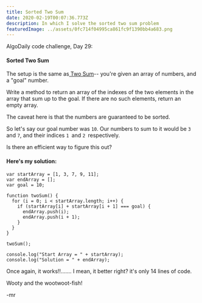 ```yaml
---
title: Sorted Two Sum
date: 2020-02-19T00:07:36.773Z
description: In which I solve the sorted two sum problem
featuredImage: ../assets/0fc714f04995ca861fc9f1390bb4a683.png
---
```

AlgoDaily code challenge, Day 29:

#### Sorted Two Sum

The setup is the same as[ Two Sum](http://challenges/two-sum)-- you're given an array of numbers, and a "goal" number.

Write a method to return an array of the indexes of the two elements in the array that sum up to the goal. If there are no such elements, return an empty array.

The caveat here is that the numbers are guaranteed to be sorted.

So let's say our goal number was `10`. Our numbers to sum to it would be `3 `and `7`, and their indices `1 `and `2 `respectively.

Is there an efficient way to figure this out?



#### Here's my solution:

```
var startArray = [1, 3, 7, 9, 11];
var endArray = [];
var goal = 10;

function twoSum() {
  for (i = 0; i < startArray.length; i++) {
    if (startArray[i] + startArray[i + 1] === goal) {
      endArray.push(i);
      endArray.push(i + 1);
    }
  }
}

twoSum();

console.log("Start Array = " + startArray);
console.log("Solution = " + endArray);

```

Once again, it works!!....... I mean, it better right? it's only 14 lines of code.

Wooty and the wootwoot-fish!

\-mr
